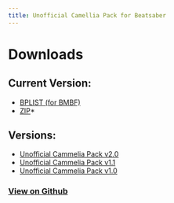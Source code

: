 ```yaml
---
title: Unofficial Camellia Pack for Beatsaber
---
```


# Downloads

## Current Version:

- <a
  href="https://raw.githubusercontent.com/Surferlul/Unofficial-Camellia-Pack/main/Unofficial%20Camellia%20Pack.bplist" 
  download="Unofficial Camellia Pack.bplist">BPLIST (for BMBF)</a>
- <a
  href="https://github.com/Surferlul/Unofficial-Camellia-Pack/archive/levels.zip"
  download="Unofficial Cammelia Pack.zip">ZIP</a>\*

## Versions:

- <a 
    href="files/Unofficial Camellia Pack v2.0.bplist" 
    download>Unofficial Cammelia Pack v2.0</a>
- <a 
    href="files/Unofficial Camellia Pack v1.1.bplist" 
    download>Unofficial Cammelia Pack v1.1</a>
- <a 
    href="files/Unofficial Camellia Pack v1.0.bplist" 
    download>Unofficial Cammelia Pack v1.0</a>

### [View on Github](https://github.com/Surferlul/Unofficial-Camellia-Pack)


